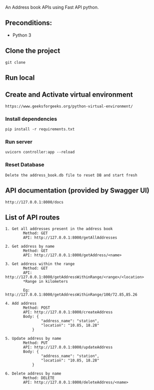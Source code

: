 An Address book APIs using Fast API python.

## Preconditions:

- Python 3

## Clone the project

```
git clone 
```

## Run local

## Create and Activate virtual environment
```
https://www.geeksforgeeks.org/python-virtual-environment/
```

### Install dependencies

```
pip install -r requirements.txt
```

### Run server

```
uvicorn controller:app --reload
```

### Reset Database

```
Delete the address_book.db file to reset DB and start fresh
```

## API documentation (provided by Swagger UI)

```
http://127.0.0.1:8000/docs
```

## List of API routes

```
1. Get all addresses present in the address book
        Method: GET
        API: http://127.0.0.1:8000/getAllAddresses

2. Get address by name
        Method: GET
        API: http://127.0.0.1:8000/getAddress/<name>

3. Get address within the range
        Method: GET
        API: http://127.0.0.1:8000/getAddressWithinRange/<range>/<location>
        *Range in kilometers

        Eg: http://127.0.0.1:8000/getAddressWithinRange/100/72.85,85.26

4. Add address
        Method: POST
        API: http://127.0.0.1:8000/createAddress
        Body: {
                "address_name": "station",
                "location": "10.85, 18.28"
            }

5. Update address by name
        Method: PUT
        API: http://127.0.0.1:8000/updateAddress
        Body: {
                "address_name": "station",
                "location": "10.85, 18.28"
            }

6. Delete address by name
        Method: DELETE
        API: http://127.0.0.1:8000/deleteAddress/<name>
```